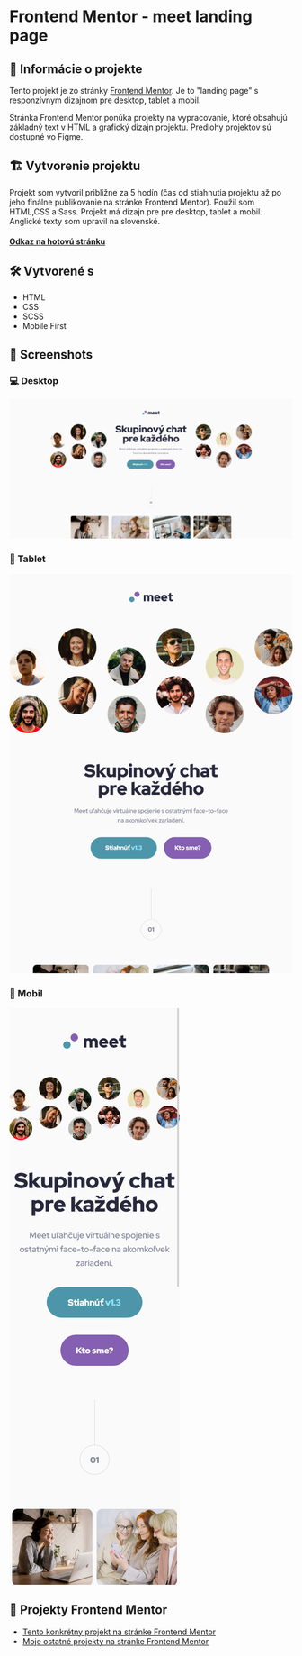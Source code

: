 # Frontend Mentor - meet landing page

## 📝 Informácie o projekte

Tento projekt je zo stránky [Frontend Mentor](https://www.frontendmentor.io/challenges/meet-landing-page-rbTDS6OUR). Je to "landing page" s responzívnym dizajnom pre desktop, tablet a mobil.

Stránka Frontend Mentor ponúka projekty na vypracovanie, ktoré obsahujú základný text v HTML a grafický dizajn projektu. Predlohy projektov sú dostupné vo Figme.

## 🏗️ Vytvorenie projektu

Projekt som vytvoril približne za 5 hodín (čas od stiahnutia projektu až po jeho finálne publikovanie na stránke Frontend Mentor). Použil som HTML,CSS a Sass. Projekt má dizajn pre pre desktop, tablet a mobil. Anglické texty som upravil na slovenské.

#### [Odkaz na hotovú stránku](https://tomasdunik.github.io/frontend-mentor__meet-landing-page/)

## 🛠️ Vytvorené s

- HTML
- CSS
- SCSS
- Mobile First

## 📸 Screenshots

### 💻 Desktop

![](./images/screenshot-desktop.png)

### 📱 Tablet

![](./images/screenshot-tablet.png)

### 📱 Mobil

![](./images/screenshot-mobil.png)

## 🔗 Projekty Frontend Mentor

- [Tento konkrétny projekt na stránke Frontend Mentor](https://www.frontendmentor.io/solutions/my-version-meet-landing-page-SRSXdcY85E)
- [Moje ostatné projekty na stránke Frontend Mentor](https://www.frontendmentor.io/profile/WeekendsProgrammer)
